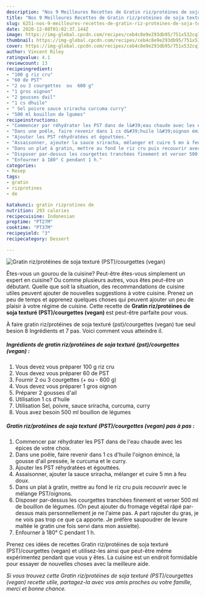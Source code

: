 ```yaml
---
description: "Nos 9 Meilleures Recettes de Gratin riz/protéines de soja texturé (PST)/courgettes (vegan)"
title: "Nos 9 Meilleures Recettes de Gratin riz/protéines de soja texturé (PST)/courgettes (vegan)"
slug: 6251-nos-9-meilleures-recettes-de-gratin-riz-proteines-de-soja-texture-pst-courgettes-vegan
date: 2020-12-08T01:02:37.144Z
image: https://img-global.cpcdn.com/recipes/ceb4c8e9e293db95/751x532cq70/gratin-rizproteines-de-soja-texture-pstcourgettes-vegan-photo-principale-de-la-recette.jpg
thumbnail: https://img-global.cpcdn.com/recipes/ceb4c8e9e293db95/751x532cq70/gratin-rizproteines-de-soja-texture-pstcourgettes-vegan-photo-principale-de-la-recette.jpg
cover: https://img-global.cpcdn.com/recipes/ceb4c8e9e293db95/751x532cq70/gratin-rizproteines-de-soja-texture-pstcourgettes-vegan-photo-principale-de-la-recette.jpg
author: Vincent Riley
ratingvalue: 4.1
reviewcount: 13
recipeingredient:
- "100 g riz cru"
- "60 de PST"
- "2 ou 3 courgettes  ou  600 g"
- "1 gros oignon"
- "2 gousses dail"
- "1 cs dhuile"
- " Sel poivre sauce sriracha curcuma curry"
- "500 ml bouillon de lgumes"
recipeinstructions:
- "Commencer par réhydrater les PST dans de l&#39;eau chaude avec les épices de votre choix."
- "Dans une poêle, faire revenir dans 1 cs d&#39;huile l&#39;oignon émincé, la gousse d&#39;ail pressée, le curcuma et le curry."
- "Ajouter les PST réhydratées et égouttées."
- "Assaisonner, ajouter la sauce sriracha, mélanger et cuire 5 mn à feu doux."
- "Dans un plat à gratin, mettre au fond le riz cru puis recouvrir avec le mélange PST/oignons."
- "Disposer par-dessus les courgettes tranchées finement et verser 500 ml de bouillon de légumes. (On peut ajouter du fromage végétal râpé par-dessus mais personnellement je ne l&#39;aime pas. A part rajouter du gras, je ne vois pas trop ce que ça apporte. Je préfère saupoudrer de levure maltée le gratin une fois servi dans mon assiette)."
- "Enfourner à 180° C pendant 1 h."
categories:
- Resep
tags:
- gratin
- rizprotines
- de

katakunci: gratin rizprotines de 
nutrition: 293 calories
recipecuisine: Indonesian
preptime: "PT27M"
cooktime: "PT37M"
recipeyield: "3"
recipecategory: Dessert

---
```



![Gratin riz/protéines de soja texturé (PST)/courgettes (vegan)](https://img-global.cpcdn.com/recipes/ceb4c8e9e293db95/751x532cq70/gratin-rizproteines-de-soja-texture-pstcourgettes-vegan-photo-principale-de-la-recette.jpg)

Êtes-vous un gourou de la cuisine? Peut-être êtes-vous simplement un expert en cuisine? Ou comme plusieurs autres, vous êtes peut-être un débutant. Quelle que soit la situation, des recommandations de cuisine utiles peuvent ajouter de nouvelles suggestions à votre cuisine. Prenez un peu de temps et apprenez quelques choses qui peuvent ajouter un peu de plaisir à votre régime de cuisine. Cette recette de <strong> Gratin riz/protéines de soja texturé (PST)/courgettes (vegan) </strong> est peut-être parfaite pour vous.

<!--inarticleads1-->

À faire gratin riz/protéines de soja texturé (pst)/courgettes (vegan) tue seul besion 8 Ingrédients et 7 pas. Voici comment vous atteindre il.

##### Ingrédients de gratin riz/protéines de soja texturé (pst)/courgettes (vegan) :

1. Vous devez vous préparer 100 g riz cru
1. Vous devez vous préparer 60 de PST
1. Fournir 2 ou 3 courgettes (+ ou - 600 g)
1. Vous devez vous préparer 1 gros oignon
1. Préparer 2 gousses d&#39;ail
1. Utilisation 1 cs d&#39;huile
1. Utilisation  Sel, poivre, sauce sriracha, curcuma, curry
1. Vous avez besoin 500 ml bouillon de légumes




<!--inarticleads2-->

##### Gratin riz/protéines de soja texturé (PST)/courgettes (vegan) pas à pas :

1. Commencer par réhydrater les PST dans de l&#39;eau chaude avec les épices de votre choix.
1. Dans une poêle, faire revenir dans 1 cs d&#39;huile l&#39;oignon émincé, la gousse d&#39;ail pressée, le curcuma et le curry.
1. Ajouter les PST réhydratées et égouttées.
1. Assaisonner, ajouter la sauce sriracha, mélanger et cuire 5 mn à feu doux.
1. Dans un plat à gratin, mettre au fond le riz cru puis recouvrir avec le mélange PST/oignons.
1. Disposer par-dessus les courgettes tranchées finement et verser 500 ml de bouillon de légumes. (On peut ajouter du fromage végétal râpé par-dessus mais personnellement je ne l&#39;aime pas. A part rajouter du gras, je ne vois pas trop ce que ça apporte. Je préfère saupoudrer de levure maltée le gratin une fois servi dans mon assiette).
1. Enfourner à 180° C pendant 1 h.




<!--inarticleads1-->

<p>
Prenez ces idées de recettes Gratin riz/protéines de soja texturé (PST)/courgettes (vegan) et utilisez-les ainsi que peut-être même expérimentez pendant que vous y êtes. La cuisine est un endroit formidable pour essayer de nouvelles choses avec la meilleure aide.
</p>

<p>
<i>Si vous trouvez cette Gratin riz/protéines de soja texturé (PST)/courgettes (vegan) recette utile, partagez-la avec vos amis proches ou votre famille, merci et bonne chance.</i>
</p>
